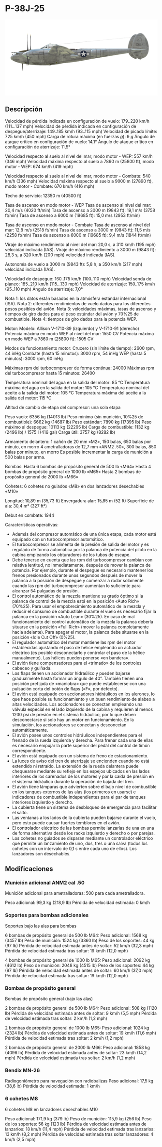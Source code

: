 # P-38J-25

![p38j25](../images/p38j25.png)

## Descripción

Velocidad de pérdida indicada en configuración de vuelo: 179..220 km/h (111...137 mph)
Velocidad de pérdida indicada en configuración de despegue/aterrizaje: 149..185 km/h (93..115 mph)
Velocidad de picado límite: 725 km/h (450 mph)
Carga de rotura máxima (en fuerzas <i>g</i>): 9 <i>g</i>
Ángulo de ataque crítico en configuración de vuelo: 14,1°
Ángulo de ataque crítico en configuración de aterrizaje: 11,5°

Velocidad respecto al suelo al nivel del mar, modo motor - WEP: 557 km/h (346 mph)
Velocidad máxima respecto al suelo a 7860 m (25800 ft), modo motor - WEP: 674 km/h (419 mph) 

Velocidad respecto al suelo al nivel del mar, modo motor - Combate: 540 km/h (336 mph)
Velocidad máxima respecto al suelo a 9000 m (27890 ft), modo motor - Combate: 670 km/h (416 mph)

Techo de servicio: 12350 m (40500 ft)

Tasa de ascenso en modo motor - WEP
Tasa de ascenso al nivel del mar: 20,4 m/s (4020 ft/min)
Tasa de ascenso a 3000 m (9843 ft): 19,1 m/s (3758 ft/min)
Tasa de ascenso a 6000 m (19685 ft): 15,0 m/s (2953 ft/min)

Tasa de ascenso en modo motor - Combate
Tasa de ascenso al nivel del mar: 12,8 m/s (2518 ft/min)
Tasa de ascenso a 3000 m (9843 ft): 11,5 m/s (2258 ft/min)
Tasa de ascenso a 6000 m (19685 ft): 9,4 m/s (1844 ft/min)

Viraje de máximo rendimiento al nivel del mar: 20,0 s, a 310 km/h (195 mph) velocidad indicada (IAS).
Viraje de máximo rendimiento a 3000 m (9843 ft): 28,3 s, a 320 km/h (200 mph) velocidad indicada (IAS).

Autonomía de vuelo a 3000 m (9843 ft): 5,8 h, a 350 km/h (217 mph) velocidad indicada (IAS).

Velocidad de despegue: 160..175 km/h (100..110 mph)
Velocidad senda de planeo: 185..210 km/h (115...130 mph)
Velocidad de aterrizaje: 150..175 km/h (95..110 mph)
Ángulo de aterrizaje: 7,0°

Nota 1: los datos están basados en la atmósfera estándar internacional (ISA).
Nota 2: diferentes rendimientos de vuelo dados para los diferentes pesos posibles del avión.
Nota 3: velocidades máximas, tasas de ascenso y tiempos de giro dados para el peso estándar del avión y 70%25 de combustible.
Nota 4: tiempos de giro dados para la potencia WEP.

Motor:
Modelo: Allison V-1710-89 (izquierdo) y V-1710-91 (derecho)
Potencia máxima en modo WEP al nivel del mar: 1550 CV
Potencia máxima en modo WEP a 7860 m (25800 ft): 1505 CV

Modos de funcionamiento motor:
Crucero (sin límite de tiempo): 2600 rpm, 44 inHg
Combate (hasta 15 minutos): 3000 rpm, 54 inHg
WEP (hasta 5 minutos): 3000 rpm, 60 inHg

Máximas rpm del turbocompresor de forma continua: 24000
Máximas rpm del turbocompresor hasta 15 minutos: 26400

Temperatura nominal del agua en la salida del motor: 85 °C
Temperatura máxima del agua en la salida del motor: 105 °C
Temperatura nominal del aceite a la salida del motor: 105 °C
Temperatura máxima del aceite a la salida del motor: 115 °C

Altitud de cambio de etapa del compresor: una sola etapa

Peso vacío: 6356 kg (14013 lb)
Peso mínimo (sin munición, 10%25 de combustible): 6662 kg (14687 lb)
Peso estándar: 7890 kg (17395 lb)
Peso máximo al despegue: 10113 kg (22295 lb)
Carga de combustible: 1132 kg (2496 lb) / 1575 l (416 gal)
Carga útil: 3757 kg (8282 lb)

Armamento delantero:
1 cañón de 20 mm «M2», 150 balas, 650 balas por minuto, en morro
4 ametralladoras de 12,7 mm «ANM2 .50», 300 balas, 850 balas por minuto, en morro
Es posible incrementar la carga de munición a 500 balas por arma.

Bombas:
Hasta 6 bombas de propósito general de 500 lb «M64»
Hasta 4 bombas de propósito general de 1000 lb «M65»
Hasta 2 bombas de propósito general de 2000 lb «M66»

Cohetes:
6 cohetes no guiados «M8» en dos lanzadores desechables «M10»

Longitud: 10,89 m (35,73 ft)
Envergadura alar: 15,85 m (52 ft)
Superficie de ala: 30,4 m² (327 ft²)

Debut en combate: 1944

Características operativas:
- Además del compresor automático de una única etapa, cada motor está equipado con un turbocompresor automático.
- El turbocompresor se alimenta de la presión de salida del motor y es regulado de forma automática por la palanca de potencia del piloto en la cabina empleando los obturadores de los tubos de escape.
- Debe tenerse en cuenta que las rpm del turbocompresor cambian con relativa lentitud, no inmediatamente, después de mover la palanca de potencia. Por ejemplo, durante el despegue es necesario mantener los frenos presionados durante unos segundos después de mover la palanca a la posición de despegue y comenzar a rodar solamente cuando las rpm del turbocompresor aumentan lo suficiente para alcanzar 54 pulgadas de presión.
- El control automático de la mezcla mantiene su grado óptimo si la palanca de control de la mezcla está en la posición «Auto Rich» (70%25). Para usar el empobrecimiento automático de la mezcla y reducir el consumo de combustible durante el vuelo es necesario fijar la palanca en la posición «Auto Lean» (30%25). En caso de mal funcionamiento del control automático de la mezcla la palanca debería situarse en la posición «Full Rich» (mover la palanca completamente hacia adelante). Para apagar el motor, la palanca debe situarse en la posición «Idle Cut Off» (0%25).
- El regulador automático del motor mantiene las rpm del motor establecidas ajustando el paso de hélice empleando un actuador eléctrico (es posible desconectarlo y controlar el paso de la hélice manualmente). Las hélices pueden ponerse «en bandera».
- El avión tiene compensadores para el «trimado» de los controles cabeceo y guiñada.
- Los flaps tienen un accionador hidraúlico y pueden bajarse gradualmente hasta formar un ángulo de 40°. También tienen una posición prefijada de «maniobra» que puede establecerse con una pulsación corta del botón de flaps («F», por defecto).
- El avión está equipado con accionadores hidráulicos en los alerones, lo que hace posible su funcionamiento y un buen rendimiento de alabeo a altas velocidades. Los accionadores se conectan empleando una válvula especial en el lado izquierdo de la cabina y requieren al menos 1200 psi de presión en el sistema hidráulico, por lo que deben desconectarse si solo hay un motor en funcionamiento. En la simulación, los accionadores se conectan y desconectan automáticamente.
- El avión posee unos controles hidráulicos independientes para el frenado de la rueda izquierda y derecha. Para frenar cada una de ellas es necesario empujar la parte superior del pedal del control de timón correspondiente.
- El avión está equipado con un sistema de freno de estacionamiento.
- La luces de aviso del tren de aterrizaje se encienden cuando no está extendido ni retraído. La extensión de la rueda delantera puede chequearse mediante su reflejo en los espejos ubicados en las lados interiores de los carenados de los motores y por la caída de presión en el sistema hidráulico durante la operación de bajada del tren.
- El avión tiene lámparas que advierten sobre el bajo nivel de combustible en los tanques externos de las alas (los primeros en usarse) e indicadores de combustible independientes para el par de tanques interiores izquierdo y derecho.
- La cubierta tiene un sistema de desbloqueo de emergencia para facilitar el salto.
- Las ventanas a los lados de la cubierta pueden bajarse durante el vuelo, pero esto puede causar fuertes temblores en el avión.
- El controlador eléctrico de las bombas permite lanzarlas de una en una de forma alternativa desde los racks izquierdo y derecho o por parejas.
- Los cohetes no guiados se disparan mediante un controlador eléctrico que permite un lanzamiento de uno, dos, tres o una salva (todos los cohetes con un intervalo de 0,1 s entre cada uno de ellos). Los lanzadores son desechables.

## Modificaciones

### Munición adicional ANM2 cal .50

Munición adicional para ametralladoras: 500 para cada ametralladora.

Peso adicional: 99,3 kg (218,9 lb)
Pérdida de velocidad estimada: 0 km/h
### Soportes para bombas adicionales

Soportes bajo las alas para bombas

6 bombas de propósito general de 500 lb M64:
Peso adicional: 1568 kg (3457 lb)
Peso de munición: 1524 kg (3360 lb)
Peso de los soportes: 44 kg (97 lb)
Pérdida de velocidad estimada antes de soltar: 52 km/h (32,3 mph)
Pérdida de velocidad estimada tras soltar: 19 km/h (12,0 mph) 

4 bombas de propósito general de 1000 lb M65:
Peso adicional: 2092 kg (4612 lb)
Peso de munición: 2048 kg (4515 lb)
Peso de los soportes: 44 kg (97 lb)
Pérdida de velocidad estimada antes de soltar: 60 km/h (37,0 mph)
Pérdida de velocidad estimada tras soltar: 19 km/h (12,0 mph) 
### Bombas de propósito general

Bombas de propósito general (bajo las alas)

2 bombas de propósito general de 500 lb M64:
Peso adicional: 508 kg (1120 lb)
Pérdida de velocidad estimada antes de soltar: 9 km/h (5,5 mph)
Pérdida de velocidad estimada tras soltar: 2 km/h (1,2 mph) 

2 bombas de propósito general de 1000 lb M65:
Peso adicional: 1024 kg (2324 lb)
Pérdida de velocidad estimada antes de soltar: 19 km/h (11,6 mph)
Pérdida de velocidad estimada tras soltar: 2 km/h (1,2 mph) 

2 bombas de propósito general de 2000 lb M66:
Peso adicional: 1858 kg (4096 lb)
Pérdida de velocidad estimada antes de soltar: 23 km/h (14,2 mph)
Pérdida de velocidad estimada tras soltar: 2 km/h (1,2 mph) 

### Bendix MN-26

Radiogoniómetro para navegación con radiobalizas
Peso adicional: 17,5 kg (38,6 lb)
Pérdida de velocidad estimada: 1 km/h
### 6 cohetes M8

6 cohetes M8 en lanzadores desechables M10

Peso adicional: 171,9 kg (379 lb)
Peso de munición: 115,9 kg (256 lb)
Peso de los soportes: 56 kg (123 lb)
Pérdida de velocidad estimada antes de lanzarlos: 18 km/h (11,4 mph)
Pérdida de velocidad estimada tras lanzarlos: 13 km/h (8,2 mph)
Pérdida de velocidad estimada tras soltar lanzadores: 4 km/h (2,5 mph)